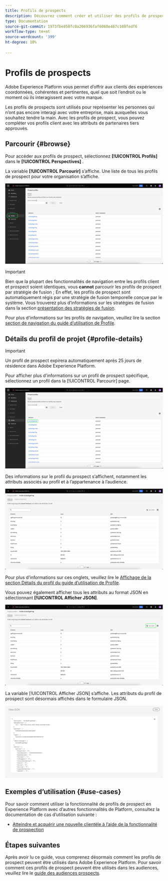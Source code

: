 ```yaml
---
title: Profils de prospects
description: Découvrez comment créer et utiliser des profils de prospect pour collecter des informations sur des clients inconnus à l’aide d’informations tierces.
type: Documentation
source-git-commit: 1973fbe858fc0a266936faf6060e467c108fedf6
workflow-type: tm+mt
source-wordcount: '399'
ht-degree: 10%

---
```



# Profils de prospects

Adobe Experience Platform vous permet d’offrir aux clients des expériences coordonnées, cohérentes et pertinentes, quel que soit l’endroit ou le moment où ils interagissent avec votre marque.

Les profils de prospects sont utilisés pour représenter les personnes qui n’ont pas encore interagi avec votre entreprise, mais auxquelles vous souhaitez tendre la main. Avec les profils de prospect, vous pouvez compléter vos profils client avec les attributs de partenaires tiers approuvés.

## Parcourir {#browse}

Pour accéder aux profils de prospect, sélectionnez **[!UICONTROL Profils]** dans le **[!UICONTROL Perspectives]** .

La variable **[!UICONTROL Parcourir]** s’affiche. Une liste de tous les profils de prospect pour votre organisation s’affiche.

![La variable [!UICONTROL Profils] est mis en surbrillance et affiche la variable [!UICONTROL Parcourir] pour les profils de prospect.](../images/prospect-profile/browse-profiles.png)

>[!IMPORTANT]
>
>Bien que la plupart des fonctionnalités de navigation entre les profils client et prospect soient identiques, vous **cannot** parcourir les profils de prospect par stratégie de fusion ; En effet, les profils de prospect sont automatiquement régis par une stratégie de fusion temporelle conçue par le système. Vous trouverez plus d’informations sur les stratégies de fusion dans la section [présentation des stratégies de fusion](../merge-policies/overview.md).

Pour plus d’informations sur les profils de navigation, veuillez lire la section [section de navigation du guide d’utilisation de Profile](./user-guide.md#browse-identity).

## Détails du profil de projet {#profile-details}

>[!IMPORTANT]
>
>Un profil de prospect expirera automatiquement après 25 jours de résidence dans Adobe Experience Platform.

Pour afficher plus d’informations sur un profil de prospect spécifique, sélectionnez un profil dans la [!UICONTROL Parcourir] page.

![Un profil de prospect est mis en surbrillance sur la page de navigation.](../images/prospect-profile/select-specific-profile.png)

Des informations sur le profil du prospect s’affichent, notamment les attributs associés au profil et à l’appartenance à l’audience.

![La page des détails du profil de prospect s’affiche.](../images/prospect-profile/profile-details.png)

Pour plus d’informations sur ces onglets, veuillez lire le [Affichage de la section Détails du profil du guide d’utilisation de Profile](./user-guide.md#profile-detail).

Vous pouvez également afficher tous les attributs au format JSON en sélectionnant **[!UICONTROL Afficher JSON]**.

![La variable [!UICONTROL Afficher JSON] est mis en surbrillance sur la page des détails du profil prospect.](../images/prospect-profile/profile-select-view-json.png)

La variable [!UICONTROL Afficher JSON] s’affiche. Les attributs du profil de prospect sont désormais affichés dans le formulaire JSON.

![Les attributs du profil de prospect sont affichés dans le formulaire JSON.](../images/prospect-profile/profile-view-json.png)

## Exemples d’utilisation {#use-cases}

Pour savoir comment utiliser la fonctionnalité de profils de prospect en Experience Platform avec d’autres fonctionnalités de Platform, consultez la documentation de cas d’utilisation suivante :

- [Atteindre et acquérir une nouvelle clientèle à l’aide de la fonctionnalité de prospection](../../rtcdp/partner-data/prospecting.md)

## Étapes suivantes

Après avoir lu ce guide, vous comprenez désormais comment les profils de prospect peuvent être utilisés dans Adobe Experience Platform. Pour savoir comment ces profils de prospect peuvent être utilisés dans les audiences, veuillez lire le [guide des audiences prospects](../../segmentation/ui/prospect-audience.md).
